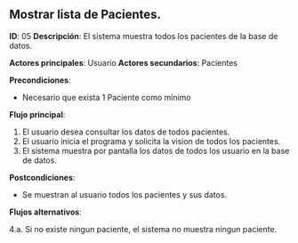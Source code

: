 ## Mostrar lista de Pacientes.

**ID**: 05
**Descripción**: El sistema muestra todos los pacientes de la base de datos.

**Actores principales**: Usuario
**Actores secundarios**: Pacientes

**Precondiciones**:
* Necesario que exista 1 Paciente como mínimo

**Flujo principal**:
1. El usuario desea consultar los datos de todos pacientes.
1. El usuario inicia el programa y solicita la vision de todos los pacientes.
1. El sistema muestra por pantalla los datos de todos los usuario en la base de datos.

**Postcondiciones**:

* Se muestran al usuario todos los pacientes y sus datos.

**Flujos alternativos**:

4.a. Si no existe ningun paciente, el sistema no muestra ningun paciente.
